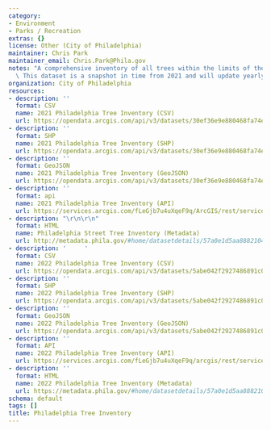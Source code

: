 ```yaml
---
category:
- Environment
- Parks / Recreation
extras: {}
license: Other (City of Philadelphia)
maintainer: Chris Park
maintainer_email: Chris.Park@Phila.gov
notes: "A comprehensive inventory of all trees within the limits of the City of Philadelphia.\
  \ This dataset is a snapshot in time from 2021 and will update yearly. "
organization: City of Philadelphia
resources:
- description: ''
  format: CSV
  name: 2021 Philadelphia Tree Inventory (CSV)
  url: https://opendata.arcgis.com/api/v3/datasets/30ef36e9e880468fa74e2d5b18da4cfb_0/downloads/data?format=csv&spatialRefId=4326
- description: ''
  format: SHP
  name: 2021 Philadelphia Tree Inventory (SHP)
  url: https://opendata.arcgis.com/api/v3/datasets/30ef36e9e880468fa74e2d5b18da4cfb_0/downloads/data?format=shp&spatialRefId=4326
- description: ''
  format: GeoJSON
  name: 2021 Philadelphia Tree Inventory (GeoJSON)
  url: https://opendata.arcgis.com/api/v3/datasets/30ef36e9e880468fa74e2d5b18da4cfb_0/downloads/data?format=geojson&spatialRefId=4326
- description: ''
  format: api
  name: 2021 Philadelphia Tree Inventory (API)
  url: https://services.arcgis.com/fLeGjb7u4uXqeF9q/ArcGIS/rest/services/PPR_Tree_Inventory_2021/FeatureServer/0/query?where=1%3D1
- description: "\r\n\r\n"
  format: HTML
  name: Philadelphia Street Tree Inventory (Metadata)
  url: http://metadata.phila.gov/#home/datasetdetails/57a0e1d5aa8882104134830e/representationdetails/57a0e1d6aa88821041348312/
- description: '     '
  format: CSV
  name: 2022 Philadelphia Tree Inventory (CSV)
  url: https://opendata.arcgis.com/api/v3/datasets/5abe042f2927486891c049cf064338cb_0/downloads/data?format=csv&spatialRefId=4326&where=1%3D1
- description: ''
  format: SHP
  name: 2022 Philadelphia Tree Inventory (SHP)
  url: https://opendata.arcgis.com/api/v3/datasets/5abe042f2927486891c049cf064338cb_0/downloads/data?format=shp&spatialRefId=4326&where=1%3D1
- description: ''
  format: GeoJSON
  name: 2022 Philadelphia Tree Inventory (GeoJSON)
  url: https://opendata.arcgis.com/api/v3/datasets/5abe042f2927486891c049cf064338cb_0/downloads/data?format=geojson&spatialRefId=4326&where=1%3D1
- description: ''
  format: API
  name: 2022 Philadelphia Tree Inventory (API)
  url: https://services.arcgis.com/fLeGjb7u4uXqeF9q/arcgis/rest/services/PPR_Tree_Inventory_2022/FeatureServer
- description: ''
  format: HTML
  name: 2022 Philadelphia Tree Inventory (Metadata)
  url: https://metadata.phila.gov/#home/datasetdetails/57a0e1d5aa8882104134830e/representationdetails/635693df69b7d900237d1cdc/
schema: default
tags: []
title: Philadelphia Tree Inventory
---
```

